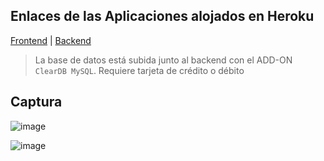 ## Enlaces de las Aplicaciones alojados en Heroku
[Frontend](https://crud-reclamo-frontend-minaya.herokuapp.com/) | [Backend](https://toxicdoll-database.herokuapp.com/url/reclamo)

> La base de datos está subida junto al backend con el ADD-ON `ClearDB MySQL`. Requiere tarjeta de crédito o débito

## Captura

![image](https://user-images.githubusercontent.com/68967448/177021048-51588bae-310c-4735-8742-35681ae3abf3.png)

![image](https://user-images.githubusercontent.com/68967448/177021053-814712fd-df8a-489c-89d7-5d6eff452410.png)

